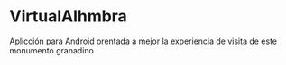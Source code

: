# VirtualAlhmbra
Aplicción para Android orentada a mejor la experiencia de visita de este monumento granadino
